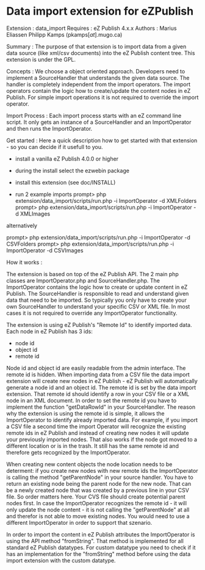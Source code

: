 Data import extension for eZPublish
=========

Extension : data_import
Requires  : eZ Publish 4.x.x
Authors   : Marius Eliassen
            Philipp Kamps (pkamps[_at_].mugo.ca)

Summary   :
The purpose of that extension is to import data from a
given data source (like xml/csv documents) into the eZ
Publish content tree. This extension is under the GPL.

Concepts :
We choose a object oriented approach. Developers need to
implement a SourceHandler that understands the given data
source. The handler is completely independent from the
import operators. The import operators contain the logic
how to create/update the content nodes in eZ Publish. For
simple import operations it is not required to override
the import operator.

Import Process :
Each import process starts with an eZ command line script.
It only gets an instance of a SourceHandler and an
ImportOperator and then runs the ImportOperator.

Get started :
Here a quick description how to get started with that
extension - so you can decide if it usefull to you.

- install a vanilla eZ Publish 4.0.0 or higher
 
- during the install select the ezwebin package
  
- install this extension (see doc/INSTALL)

- run 2 example imports
  prompt> php extension/data_import/scripts/run.php -i ImportOperator -d XMLFolders
  prompt> php extension/data_import/scripts/run.php -i ImportOperator -d XMLImages

alternatively

  prompt> php extension/data_import/scripts/run.php -i ImportOperator -d CSVFolders
  prompt> php extension/data_import/scripts/run.php -i ImportOperator -d CSVImages


How it works  :

The extension is based on top of the eZ Publish API. The 2 main
php classes are ImportOperator.php and SourceHandler.php. The
ImportOperator contains the logic how to create or update content
in eZ Publish. The SourceHandler is responsible to read and
understand given data that need to be imported. So typically you
only have to create your own SourceHandler to understand your
specific CSV or XML file. In most cases it is not required to
override any ImportOperator functionality.

The extension is using eZ Publish's "Remote Id" to identify
imported data. Each node in eZ Publish has 3 ids:

- node id
- object id
- remote id

Node id and object id are easily readable from the admin interface.
The remote id is hidden.
When importing data from a CSV file the data import extension will
create new nodes in eZ Publish - eZ Publish will automatically generate
a node id and an object id. The remote id is set by the data import
extension. That remote id should identify a row in your CSV file or
a XML node in an XML document. In order to set the remote id you have
to implement the function "getDataRowId" in your SourceHandler.
The reason why the extension is using the remote id is simple, it allows
the ImportOperator to identify already imported data. For example, if
you import a CSV file a second time the import Operator will recognize
the existing remote ids in eZ Publish and instead of creating new
nodes it will update your previously imported nodes. That also works
if the node got moved to a different location or is in the trash. It
still has the same remote id and therefore gets recognized by the
ImportOperator.

When creating new content objects the node location needs to be determent:
if you create new nodes with new remote ids the ImportOperator
is calling the method "getParentNode" in your source handler. You have
to return an existing node being the parent node for the new node. That can
be a newly created node that was created by a previous line in your CSV file.
So order matters here. Your CVS file should create potential parent nodes first.
In case the ImportOperator recognizes the remote id - it will only update
the node content - it is not calling the "getParentNode" at all and therefor
is not able to move existing nodes. You would need to use a different
ImportOperator in order to support that szenario.

In order to import the content in eZ Publish attributes the ImportOperator
is using the API method "fromString". That method is implemented for all
standard eZ Publish datatypes. For custom datatype you need to check
if it has an implementation for the "fromString" method before using the
data import extension with the custom datatype.
